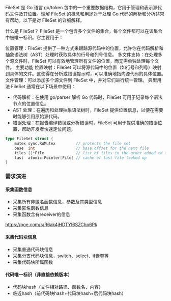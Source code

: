 FileSet 是 Go 语言 go/token 包中的一个重要数据结构，它用于管理和表示源代码文件及其位置。理解 FileSet 的概念和用途对于处理 Go 代码的解析和分析非常有帮助。以下是对 FileSet 的详细解释。

什么是 FileSet？
FileSet 是一个包含多个文件的集合，每个文件都可以在该集合中被唯一标识。它主要用于：

位置管理：FileSet 提供了一种方式来跟踪源代码中的位置，允许你在代码解析和抽象语法树（AST）处理时获取具体的行号和列号信息。
多文件支持：在处理多个源文件时，FileSet 可以有效地管理所有文件的位置，而无需单独处理每个文件。
主要功能
位置映射：FileSet 可以将源代码中的位置（如行号和列号）映射到具体的文件。这使得在分析或错误提示时，可以准确地指向源代码的具体位置。
文件管理：可以添加多个源文件到 FileSet 中，并对它们进行统一管理。
典型用法
FileSet 通常在以下场景中使用：

- 代码解析：在使用 go/parser 解析 Go 代码时，FileSet 可用于记录每个语法节点的位置信息。
- AST 处理：在遍历和处理抽象语法树时，FileSet 提供位置信息，以便在需要时能够引用原始源代码。
- 错误处理：在报告编译错误或分析错误时，FileSet 可用于提供准确的错误位置，帮助开发者快速定位问题。


```go
type FileSet struct {
	mutex sync.RWMutex         // protects the file set
	base  int                  // base offset for the next file
	files []*File              // list of files in the order added to the set
	last  atomic.Pointer[File] // cache of last file looked up
}
```

### 需求演进
#### 采集函数信息
- 采集所有非匿名函数信息，参数及其类型信息
- 采集匿名函数信息
- 采集函数含有receiver的信息

https://poe.com/s/R6ak4jHDTYI6SZChp6Pk

#### 采集代码块信息
- 采集普通代码块信息
- 采集分支代码块信息，switch、select、if嵌套等
- 采集代码块所属函数

#### 代码唯一标识（非直接依赖版本）
- 代码块hash（文件相对路径、函数名、内容）
- 临近hash（前代码块hash+代码块hash+后代码块hash）

